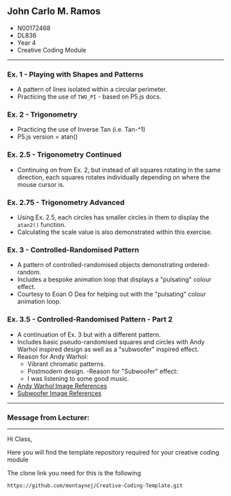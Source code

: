 ## John Carlo M. Ramos 
- N00172468
- DL836
- Year 4
- Creative Coding Module

---

### Ex. 1 - Playing with Shapes and Patterns
- A pattern of lines isolated within a circular perimeter.
- Practicing the use of `TWO_PI` - based on P5.js docs.

### Ex. 2 - Trigonometry
- Practicing the use of Inverse Tan (i.e. Tan-^1)
- P5.js version = atan()

### Ex. 2.5 - Trigonometry Continued
- Continuing on from Ex. 2, but instead of all squares rotating in the same direction, each squares rotates individually depending on where the mouse cursor is. 

### Ex. 2.75 - Trigonometry Advanced
- Using Ex. 2.5, each circles has smaller circles in them to display the `atan2()` function.
- Calculating the scale value is also demonstrated within this exercise. 

### Ex. 3 - Controlled-Randomised Pattern
- A pattern of controlled-randomised objects demonstrating ordered-random.
- Includes a bespoke animation loop that displays a "pulsating" colour effect.
- Courtesy to Eoan O Dea for helping out with the "pulsating" colour animation loop.  

### Ex. 3.5 - Controlled-Randomised Pattern - Part 2
- A continuation of Ex. 3 but with a different pattern.
- Includes basic pseudo-randomised squares and circles with Andy Warhol inspired design as well as a "subwoofer" inspired effect.
- Reason for Andy Warhol:
    - Vibrant chromatic patterns.
    - Postmodern design.
-Reason for "Subwoofer" effect:
    - I was listening to some good music.
- [Andy Warhol Image References](https://www.google.com/search?q=andy+warhol+art&sxsrf=ALeKk01yhxrVfAD4G7axM6s1tqgOKN9g3A:1603991967086&source=lnms&tbm=isch&sa=X&ved=2ahUKEwj3qK7bp9rsAhVyt3EKHbwDAkQQ_AUoAXoECCUQAw&biw=1707&bih=803&dpr=1.13) 
- [Subwoofer Image References](https://www.google.com/search?q=speaker+art+design&tbm=isch&ved=2ahUKEwiK8NH3ytrsAhV5RBUIHR3TBiQQ2-cCegQIABAA&oq=speaker+art+&gs_lcp=CgNpbWcQARgAMgIIADICCAAyAggAMgQIABAeMgYIABAFEB4yBggAEAUQHjIGCAAQBRAeMgYIABAFEB4yBggAEAUQHjIGCAAQBRAeOgQIIxAnOgQIABBDOgQIABADOgUIABCxAzoHCAAQsQMQQ1DHOFjNgQFgvIwBaABwAHgAgAFGiAGpBZIBAjEymAEAoAEBqgELZ3dzLXdpei1pbWfAAQE&sclient=img&ei=jR6bX8r1JfmI1fAPnaaboAI&bih=1041&biw=2133)

---
### Message from Lecturer:
---
Hi Class,

Here you will find the template repository required for your creative coding module

The clone link you need for this is the following

```
https://github.com/montaynej/Creative-Coding-Template.git
```

